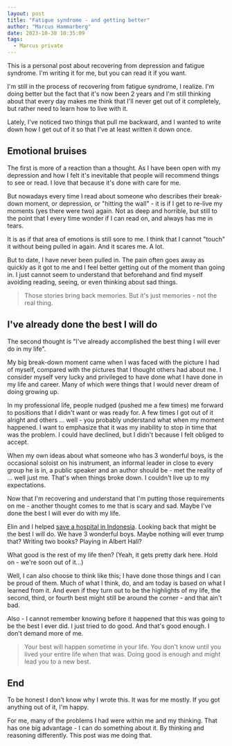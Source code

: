 ```yaml
---
layout: post
title: "Fatigue syndrome - and getting better"
author: "Marcus Hammarberg"
date: 2023-10-30 10:35:09
tags:
  - Marcus private
---
```


This is a personal post about recovering from depression and fatigue syndrome. I'm writing it for me, but you can read it if you want.

I'm still in the process of recovering from fatigue syndrome, I realize. I'm doing better but the fact that it's now been 2 years and I'm still thinking about that every day makes me think that I'll never get out of it completely, but rather need to learn how to live with it.

Lately, I've noticed two things that pull me backward, and I wanted to write down how I get out of it so that I've at least written it down once.

<!-- excerpt-end -->

## Emotional bruises

The first is more of a reaction than a thought. As I have been open with my depression and how I felt it's inevitable that people will recommend things to see or read. I love that because it's done with care for me.

But nowadays every time I read about someone who describes their break-down moment, or depression, or "hitting the wall" - it is if I get to re-live my moments (yes there were two) again. Not as deep and horrible, but still to the point that I every time wonder if I can read on, and always has me in tears.

It is as if that area of emotions is still sore to me. I think that I cannot "touch" it without being pulled in again. And it scares me. A lot.

But to date, I have never been pulled in. The pain often goes away as quickly as it got to me and I feel better getting out of the moment than going in. I just cannot seem to understand that beforehand and find myself avoiding reading, seeing, or even thinking about sad things.

> Those stories bring back memories. But it's just memories - not the real thing.

## I've already done the best I will do

The second thought is "I've already accomplished the best thing I will ever do in my life".

My big break-down moment came when I was faced with the picture I had of myself, compared with the pictures that I thought others had about me. I consider myself very lucky and privileged to have done what I have done in my life and career. Many of which were things that I would never dream of doing growing up.

In my professional life, people nudged (pushed me a few times) me forward to positions that I didn't want or was ready for. A few times I got out of it alright and others ... well - you probably understand what when my moment happened. I want to emphasize that it was my inability to stop in time that was the problem. I could have declined, but I didn't because I felt obliged to accept.

When my own ideas about what someone who has 3 wonderful boys, is the occasional soloist on his instrument, an informal leader in close to every group he is in, a public speaker and an author should be - met the reality of ... well just me. That's when things broke down. I couldn't live up to my expectations.

Now that I'm recovering and understand that I'm putting those requirements on me - another thought comes to me that is scary and sad. Maybe I've done the best I will ever do with my life.

Elin and I helped [save a hospital in Indonesia](https://www.amazon.se/-/en/Marcus-Hammarberg/dp/1719485135). Looking back that might be the best I will do. We have 3 wonderful boys. Maybe nothing will ever trump that? Writing two books? Playing in Albert Hall?

What good is the rest of my life then? (Yeah, it gets pretty dark here. Hold on - we're soon out of it...)

Well, I can also choose to think like this; I have done those things and I can be proud of them. Much of what I think, do, and am today is based on what I learned from it. And even if they turn out to be the highlights of my life, the second, third, or fourth best might still be around the corner - and that ain't bad.

Also - I cannot remember knowing before it happened that this was going to be the best I ever did. I just tried to do good. And that's good enough. I don't demand more of me.

> Your best will happen sometime in your life. You don't know until you lived your entire life when that was. Doing good is enough and might lead you to a new best.

## End

To be honest I don't know why I wrote this. It was for me mostly. If you got anything out of it, I'm happy.

For me, many of the problems I had were within me and my thinking. That has one big advantage - I can do something about it. By thinking and reasoning differently. This post was me doing that.
